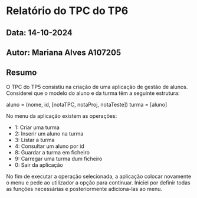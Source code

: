 # Relatório do TPC do TP6
## Data: 14-10-2024
## Autor: Mariana Alves A107205

## Resumo

O TPC do TP5 consistiu na criação de uma aplicação de gestão de alunos.
Considerei que o modelo do aluno e da turma têm a seguinte estrutura:

aluno = (nome, id, [notaTPC, notaProj, notaTeste])
turma = [aluno]

No menu da aplicação existem as operações:
- 1: Criar uma turma
- 2: Inserir um aluno na turma
- 3: Listar a turma
- 4: Consultar um aluno por id
- 8: Guardar a turma em ficheiro
- 9: Carregar uma turma dum ficheiro
- 0: Sair da aplicação

No fim de executar a operação selecionada, a aplicação colocar novamente o menu e pede ao utilizador a opção para continuar.
Iniciei por definir todas as funções necessárias e posteriormente adiciona-las ao menu.